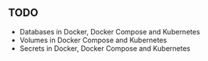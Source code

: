 TODO
----

- Databases in Docker, Docker Compose and Kubernetes
- Volumes in Docker Compose and Kubernetes
- Secrets in Docker, Docker Compose and Kubernetes